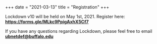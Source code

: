 +++
date = "2021-03-13"
title = "Registration"
+++

Lockdown v10 will be held on May 1st, 2021. Register here: **https://forms.gle/MLkc9PpigAxhX5Cf7**


If you have any questions regarding Lockdown, please feel free to email **ubnetdef@buffalo.edu**
